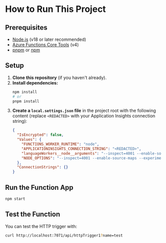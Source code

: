 # How to Run This Project

## Prerequisites

- [Node.js](https://nodejs.org/) (v18 or later recommended)
- [Azure Functions Core Tools](https://docs.microsoft.com/azure/azure-functions/functions-run-local) (v4)
- [pnpm](https://pnpm.io/) or [npm](https://www.npmjs.com/)

## Setup

1. **Clone this repository** (if you haven't already).
2. **Install dependencies:**
   ```sh
   npm install
   # or
   pnpm install
   ```
3. **Create a `local.settings.json` file** in the project root with the following content (replace `<REDACTED>` with your Application Insights connection string):
   ```json
   {
     "IsEncrypted": false,
     "Values": {
       "FUNCTIONS_WORKER_RUNTIME": "node",
       "APPLICATIONINSIGHTS_CONNECTION_STRING": "<REDACTED>",
       "languageWorkers__node__arguments": "--inspect=4001 --enable-source-maps --experimental-loader=@opentelemetry/instrumentation/hook.mjs --import ./src/otel.mjs",
       "NODE_OPTIONS": "--inspect=4001 --enable-source-maps --experimental-loader=@opentelemetry/instrumentation/hook.mjs --import ./src/otel.mjs"
     },
     "ConnectionStrings": {}
   }
   ```

## Run the Function App

```sh
npm start
```

## Test the Function

You can test the HTTP trigger with:

```sh
curl http://localhost:7071/api/httpTrigger1?name=test
```
